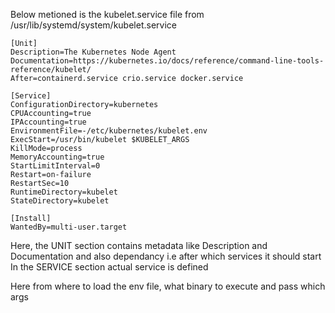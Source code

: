 Below metioned is the kubelet.service file from /usr/lib/systemd/system/kubelet.service
```
[Unit]
Description=The Kubernetes Node Agent
Documentation=https://kubernetes.io/docs/reference/command-line-tools-reference/kubelet/
After=containerd.service crio.service docker.service

[Service]
ConfigurationDirectory=kubernetes
CPUAccounting=true
IPAccounting=true
EnvironmentFile=-/etc/kubernetes/kubelet.env
ExecStart=/usr/bin/kubelet $KUBELET_ARGS
KillMode=process
MemoryAccounting=true
StartLimitInterval=0
Restart=on-failure
RestartSec=10
RuntimeDirectory=kubelet
StateDirectory=kubelet

[Install]
WantedBy=multi-user.target
```


Here, the UNIT section contains metadata like Description and Documentation and also dependancy i.e after which services it should start
In the SERVICE section actual service is defined

Here from where to load the env file,
what binary to execute and pass which args

